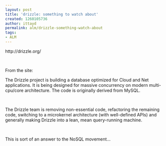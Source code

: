 ```yaml
---
layout: post
title: 'drizzle: something to watch about'
created: 1260105736
author: ittayd
permalink: alm/drizzle-something-watch-about
tags:
- ALM
---
```

<p>http://drizzle.org/</p>
<p>&nbsp;</p>
<p>From the site:</p>
<p>The Drizzle project is building a database optimized for Cloud and Net applications. It is being designed for massive concurrency on modern multi-cpu/core architecture. The code is originally derived from MySQL.</p>
<p>&nbsp;</p>
<p>The Drizzle team is removing non-essential code, refactoring the remaining code, switching to a microkernel architecture (with well-defined APIs) and generally making Drizzle into a lean, mean query-running machine.</p>
<p>&nbsp;</p>
<p>This is sort of an answer to the NoSQL movement...</p>
